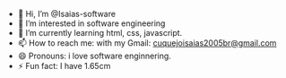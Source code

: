 - 👋 Hi, I’m @Isaias-software
- 👀 I’m interested in software engineering
- 🌱 I’m currently learning html, css, javascript.
- 📫 How to reach me: with my Gmail: cuquejoisaias2005br@gmail.com
- 😄 Pronouns: i love software enginnering.
- ⚡ Fun fact: I have 1.65cm

<!---
Isaias-software/Isaias-software is a ✨ special ✨ repository because its `README.md` (this file) appears on your GitHub profile.
You can click the Preview link to take a look at your changes.
--->
